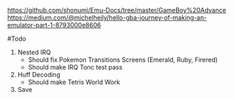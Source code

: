 
https://github.com/shonumi/Emu-Docs/tree/master/GameBoy%20Advance
https://medium.com/@michelheily/hello-gba-journey-of-making-an-emulator-part-1-8793000e8606


#Todo
1. Nested IRQ
    - Should fix Pokemon Transitions Screens (Emerald, Ruby, Firered)
    - Should make IRQ Tonc test pass
2. Huff Decoding
    - Should make Tetris World Work
3. Save
